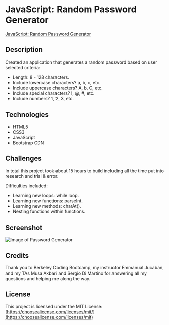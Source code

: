 # JavaScript: Random Password Generator

[JavaScript: Random Password Generator](https://emmbra.github.io/homeworkWeek3/Develop/index.html)

## Description
Created an application that generates a random password based on user selected criteria:

* Length: 8 - 128 characters.
* Include lowercase characters? a, b, c, etc.
* Include uppercase characters? A, b, C, etc.
* Include special characters? !, @, #, etc.
* Include numbers? 1, 2, 3, etc.

## Technologies

* HTML5
* CSS3
* JavaScript
* Bootstrap CDN

## Challenges

In total this project took about 15 hours to build including all the time put into research and trial & error.

Difficulties included:

* Learning new loops: while loop.
* Learning new functions: parseInt.
* Learning new methods: charAt().
* Nesting functions within functions.

## Screenshot
![Image of Password Generator](https://github.com/emmbra/homeworkWeek3/blob/master/Assets/Images/screenshot-passwordGenerator.png)

## Credits

Thank you to Berkeley Coding Bootcamp, my instructor Emmanual Jucaban, and my TAs Musa Akbari and Sergio Di Martino for answering all my questions and helping me along the way.

## License

This project is licensed under the MIT License: [https://choosealicense.com/licenses/mit/](https://choosealicense.com/licenses/mit)